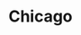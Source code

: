 ---
title: Chicago
poster: chicago.jpg
header: ''
description: The Tony-winning revival of Kander and Ebb's musical will razzle-dazzle you.
theater: Ambassador Theatre
preview: '1996-10-23'
opening: '1996-11-14'
returns: 2021-09-14
closing: ''
tonyaward: true
criticspick: false
tags: 
  - Musical
  - Broadway
  - Dance
  - Award Winning
trailer: 'https://www.youtube.com/watch?v=Xx_eoxvYvc8'
website: 'http://www.chicagothemusical.com'
tickets:
  - highlight: false
    info: >-
      On sale when the Ambassador Theatre box office opens 10 AM
      Monday–Saturday, noon Sunday on a first-come, first-served basis. Cash or
      credit. 2 Tickets per person limit. Seat location determined at the
      discretion of the box office. Number of Tickets Available: 25. Rush
      tickets not available for Saturday evening performances.
    title: $49 Rush
    type: rush
  - highlight: false
    info: >-
      Available at the Ambassador Theatre box office at 10 AM on the day of the
      performance only if the show is sold out. Cash or credit. 2 Tickets per
      person limit. Standing positions at the back of the orchestra.
    title: $27 Standing
    type: standing
  - highlight: false
    info: 'https://www.telecharge.com/Broadway/Chicago/Schedules-Prices'
    title: $49+ Tickets
    type: regular
---
